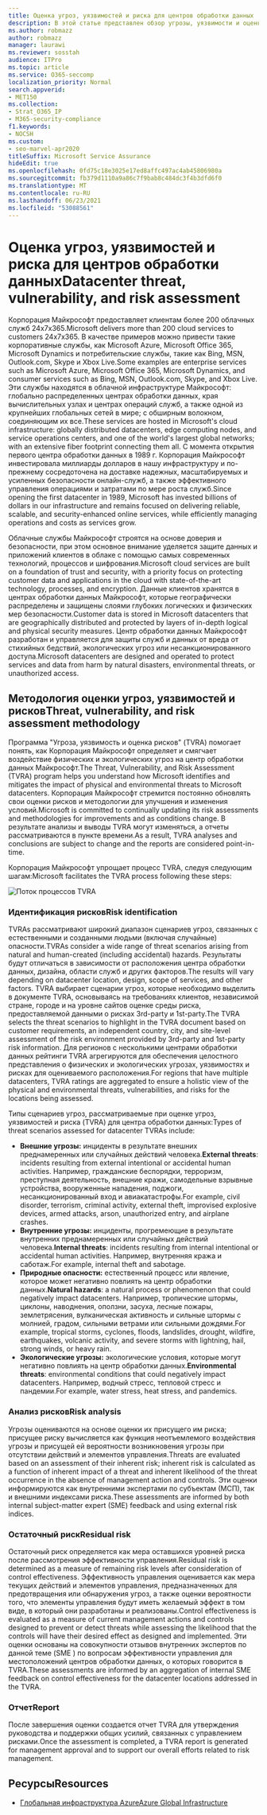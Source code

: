 ```yaml
---
title: Оценка угроз, уязвимостей и риска для центров обработки данных
description: В этой статье представлен обзор угрозы, уязвимости и оценки рисков центра обработки данных в Microsoft 365.
ms.author: robmazz
author: robmazz
manager: laurawi
ms.reviewer: sosstah
audience: ITPro
ms.topic: article
ms.service: O365-seccomp
localization_priority: Normal
search.appverid:
- MET150
ms.collection:
- Strat_O365_IP
- M365-security-compliance
f1.keywords:
- NOCSH
ms.custom:
- seo-marvel-apr2020
titleSuffix: Microsoft Service Assurance
hideEdit: true
ms.openlocfilehash: 0fd75c18e3025e17ed8affc497ac4ab45806980a
ms.sourcegitcommit: fb379d1110a9a86c7f9bab8c484dc3f4b3dfd6f0
ms.translationtype: MT
ms.contentlocale: ru-RU
ms.lasthandoff: 06/23/2021
ms.locfileid: "53088561"
---
```

# <a name="datacenter-threat-vulnerability-and-risk-assessment"></a><span data-ttu-id="9346a-103">Оценка угроз, уязвимостей и риска для центров обработки данных</span><span class="sxs-lookup"><span data-stu-id="9346a-103">Datacenter threat, vulnerability, and risk assessment</span></span>

<span data-ttu-id="9346a-104">Корпорация Майкрософт предоставляет клиентам более 200 облачных служб 24x7x365.</span><span class="sxs-lookup"><span data-stu-id="9346a-104">Microsoft delivers more than 200 cloud services to customers 24x7x365.</span></span> <span data-ttu-id="9346a-105">В качестве примеров можно привести такие корпоративные службы, как Microsoft Azure, Microsoft Office 365, Microsoft Dynamics и потребительские службы, такие как Bing, MSN, Outlook.com, Skype и Xbox Live.</span><span class="sxs-lookup"><span data-stu-id="9346a-105">Some examples are enterprise services such as Microsoft Azure, Microsoft Office 365, Microsoft Dynamics, and consumer services such as Bing, MSN, Outlook.com, Skype, and Xbox Live.</span></span> <span data-ttu-id="9346a-106">Эти службы находятся в облачной инфраструктуре Майкрософт: глобально распределенных центрах обработки данных, края вычислительных узлах и центрах операций служб, а также одной из крупнейших глобальных сетей в мире; с обширным волокном, соединяющим их все.</span><span class="sxs-lookup"><span data-stu-id="9346a-106">These services are hosted in Microsoft's cloud infrastructure: globally distributed datacenters, edge computing nodes, and service operations centers, and one of the world's largest global networks; with an extensive fiber footprint connecting them all.</span></span> <span data-ttu-id="9346a-107">С момента открытия первого центра обработки данных в 1989 г. Корпорация Майкрософт инвестировала миллиарды долларов в нашу инфраструктуру и по-прежнему сосредоточена на доставке надежных, масштабируемых и усиленных безопасности онлайн-служб, а также эффективного управления операциями и затратами по мере роста служб.</span><span class="sxs-lookup"><span data-stu-id="9346a-107">Since opening the first datacenter in 1989, Microsoft has invested billions of dollars in our infrastructure and remains focused on delivering reliable, scalable, and security-enhanced online services, while efficiently managing operations and costs as services grow.</span></span>

<span data-ttu-id="9346a-108">Облачные службы Майкрософт строятся на основе доверия и безопасности, при этом основное внимание уделяется защите данных и приложений клиентов в облаке с помощью самых современных технологий, процессов и шифрования.</span><span class="sxs-lookup"><span data-stu-id="9346a-108">Microsoft cloud services are built on a foundation of trust and security, with a priority focus on protecting customer data and applications in the cloud with state-of-the-art technology, processes, and encryption.</span></span> <span data-ttu-id="9346a-109">Данные клиентов хранятся в центрах обработки данных Майкрософт, которые географически распределены и защищены слоями глубоких логических и физических мер безопасности.</span><span class="sxs-lookup"><span data-stu-id="9346a-109">Customer data is stored in Microsoft datacenters that are geographically distributed and protected by layers of in-depth logical and physical security measures.</span></span> <span data-ttu-id="9346a-110">Центр обработки данных Майкрософт разработан и управляется для защиты служб и данных от вреда от стихийных бедствий, экологических угроз или несанкционированного доступа.</span><span class="sxs-lookup"><span data-stu-id="9346a-110">Microsoft datacenters are designed and operated to protect services and data from harm by natural disasters, environmental threats, or unauthorized access.</span></span>

## <a name="threat-vulnerability-and-risk-assessment-methodology"></a><span data-ttu-id="9346a-111">Методология оценки угроз, уязвимостей и рисков</span><span class="sxs-lookup"><span data-stu-id="9346a-111">Threat, vulnerability, and risk assessment methodology</span></span>

<span data-ttu-id="9346a-112">Программа "Угроза, уязвимость и оценка рисков" (TVRA) помогает понять, как Корпорация Майкрософт определяет и смягчает воздействие физических и экологических угроз на центр обработки данных Майкрософт.</span><span class="sxs-lookup"><span data-stu-id="9346a-112">The Threat, Vulnerability, and Risk Assessment (TVRA) program helps you understand how Microsoft identifies and mitigates the impact of physical and environmental threats to Microsoft datacenters.</span></span> <span data-ttu-id="9346a-113">Корпорация Майкрософт стремится постоянно обновлять свои оценки рисков и методологии для улучшения и изменения условий.</span><span class="sxs-lookup"><span data-stu-id="9346a-113">Microsoft is committed to continually updating its risk assessments and methodologies for improvements and as conditions change.</span></span> <span data-ttu-id="9346a-114">В результате анализы и выводы TVRA могут изменяться, а отчеты рассматриваются в пункте времени.</span><span class="sxs-lookup"><span data-stu-id="9346a-114">As a result, TVRA analyses and conclusions are subject to change and the reports are considered point-in-time.</span></span>

<span data-ttu-id="9346a-115">Корпорация Майкрософт упрощает процесс TVRA, следуя следующим шагам:</span><span class="sxs-lookup"><span data-stu-id="9346a-115">Microsoft facilitates the TVRA process following these steps:</span></span>

![Поток процессов TVRA](../media/assurance-tvra-flow.png)

### <a name="risk-identification"></a><span data-ttu-id="9346a-117">Идентификация рисков</span><span class="sxs-lookup"><span data-stu-id="9346a-117">Risk identification</span></span>

<span data-ttu-id="9346a-118">TVRAs рассматривают широкий диапазон сценариев угроз, связанных с естественными и созданными людьми (включая случайные) опасности.</span><span class="sxs-lookup"><span data-stu-id="9346a-118">TVRAs consider a wide range of threat scenarios arising from natural and human-created (including accidental) hazards.</span></span> <span data-ttu-id="9346a-119">Результаты будут отличаться в зависимости от расположения центра обработки данных, дизайна, области служб и других факторов.</span><span class="sxs-lookup"><span data-stu-id="9346a-119">The results will vary depending on datacenter location, design, scope of services, and other factors.</span></span> <span data-ttu-id="9346a-120">TVRA выбирает сценарии угроз, которые необходимо выделить в документе TVRA, основываясь на требованиях клиентов, независимой стране, городе и на уровне сайтов оценке среды риска, предоставляемой данными о рисках 3rd-party и 1st-party.</span><span class="sxs-lookup"><span data-stu-id="9346a-120">The TVRA selects the threat scenarios to highlight in the TVRA document based on customer requirements, an independent country, city, and site-level assessment of the risk environment provided by 3rd-party and 1st-party risk information.</span></span> <span data-ttu-id="9346a-121">Для регионов с несколькими центрами обработки данных рейтинги TVRA агрегируются для обеспечения целостного представления о физических и экологических угрозах, уязвимостях и рисках для оцениваемого расположения.</span><span class="sxs-lookup"><span data-stu-id="9346a-121">For regions that have multiple datacenters, TVRA ratings are aggregated to ensure a holistic view of the physical and environmental threats, vulnerabilities, and risks for the locations being assessed.</span></span>

<span data-ttu-id="9346a-122">Типы сценариев угроз, рассматриваемые при оценке угроз, уязвимостей и риска (TVRA) для центра обработки данных:</span><span class="sxs-lookup"><span data-stu-id="9346a-122">Types of threat scenarios assessed for datacenter TVRAs include:</span></span>

- <span data-ttu-id="9346a-123">**Внешние угрозы:** инциденты в результате внешних преднамеренных или случайных действий человека.</span><span class="sxs-lookup"><span data-stu-id="9346a-123">**External threats**: incidents resulting from external intentional or accidental human activities.</span></span> <span data-ttu-id="9346a-124">Например, гражданские беспорядки, терроризм, преступная деятельность, внешние кражи, самодельные взрывные устройства, вооруженные нападения, поджоги, несанкционированный вход и авиакатастрофы.</span><span class="sxs-lookup"><span data-stu-id="9346a-124">For example, civil disorder, terrorism, criminal activity, external theft, improvised explosive devices, armed attacks, arson, unauthorized entry, and airplane crashes.</span></span>
- <span data-ttu-id="9346a-125">**Внутренние угрозы:** инциденты, прогремеющие в результате внутренних преднамеренных или случайных действий человека.</span><span class="sxs-lookup"><span data-stu-id="9346a-125">**Internal threats**: incidents resulting from internal intentional or accidental human activities.</span></span> <span data-ttu-id="9346a-126">Например, внутренняя кража и саботаж.</span><span class="sxs-lookup"><span data-stu-id="9346a-126">For example, internal theft and sabotage.</span></span>
- <span data-ttu-id="9346a-127">**Природные опасности:** естественный процесс или явление, которое может негативно повлиять на центр обработки данных.</span><span class="sxs-lookup"><span data-stu-id="9346a-127">**Natural hazards**: a natural process or phenomenon that could negatively impact datacenters.</span></span> <span data-ttu-id="9346a-128">Например, тропические штормы, циклоны, наводнения, оползни, засуха, лесные пожары, землетрясения, вулканическая активность и сильные штормы с молнией, градом, сильными ветрами или сильными дождями.</span><span class="sxs-lookup"><span data-stu-id="9346a-128">For example, tropical storms, cyclones, floods, landslides, drought, wildfire, earthquakes, volcanic activity, and severe storms with lightning, hail, strong winds, or heavy rain.</span></span>
- <span data-ttu-id="9346a-129">**Экологические угрозы:** экологические условия, которые могут негативно повлиять на центр обработки данных.</span><span class="sxs-lookup"><span data-stu-id="9346a-129">**Environmental threats**: environmental conditions that could negatively impact datacenters.</span></span> <span data-ttu-id="9346a-130">Например, водный стресс, тепловой стресс и пандемии.</span><span class="sxs-lookup"><span data-stu-id="9346a-130">For example, water stress, heat stress, and pandemics.</span></span>

### <a name="risk-analysis"></a><span data-ttu-id="9346a-131">Анализ рисков</span><span class="sxs-lookup"><span data-stu-id="9346a-131">Risk analysis</span></span>

<span data-ttu-id="9346a-132">Угрозы оцениваются на основе оценки их присущего им риска; присущее риску вычисляется как функция неотъемлемого воздействия угрозы и присущей ей вероятности возникновения угрозы при отсутствии действий и элементов управления.</span><span class="sxs-lookup"><span data-stu-id="9346a-132">Threats are evaluated based on an assessment of their inherent risk; inherent risk is calculated as a function of inherent impact of a threat and inherent likelihood of the threat occurrence in the absence of management action and controls.</span></span> <span data-ttu-id="9346a-133">Эти оценки информируются как внутренними экспертами по субъектам (МСП), так и внешними индексами риска.</span><span class="sxs-lookup"><span data-stu-id="9346a-133">These assessments are informed by both internal subject-matter expert (SME) feedback and using external risk indices.</span></span>

### <a name="residual-risk"></a><span data-ttu-id="9346a-134">Остаточный риск</span><span class="sxs-lookup"><span data-stu-id="9346a-134">Residual risk</span></span>

<span data-ttu-id="9346a-135">Остаточный риск определяется как мера оставшихся уровней риска после рассмотрения эффективности управления.</span><span class="sxs-lookup"><span data-stu-id="9346a-135">Residual risk is determined as a measure of remaining risk levels after consideration of control effectiveness.</span></span> <span data-ttu-id="9346a-136">Эффективность управления оценивается как мера текущих действий и элементов управления, предназначенных для предотвращения или обнаружения угроз, а также оценки вероятности того, что элементы управления будут иметь желаемый эффект в том виде, в который они разработаны и реализованы.</span><span class="sxs-lookup"><span data-stu-id="9346a-136">Control effectiveness is evaluated as a measure of current management actions and controls designed to prevent or detect threats while assessing the likelihood that the controls will have their desired effect as designed and implemented.</span></span> <span data-ttu-id="9346a-137">Эти оценки основаны на совокупности отзывов внутренних экспертов по данной теме (SME ) по вопросам эффективности управления для местоположений центров обработки данных, о которых говорится в TVRA.</span><span class="sxs-lookup"><span data-stu-id="9346a-137">These assessments are informed by an aggregation of internal SME feedback on control effectiveness for the datacenter locations addressed in the TVRA.</span></span>

### <a name="report"></a><span data-ttu-id="9346a-138">Отчет</span><span class="sxs-lookup"><span data-stu-id="9346a-138">Report</span></span>

<span data-ttu-id="9346a-139">После завершения оценки создается отчет TVRA для утверждения руководства и поддержки общих усилий, связанных с управлением рисками.</span><span class="sxs-lookup"><span data-stu-id="9346a-139">Once the assessment is completed, a TVRA report is generated for management approval and to support our overall efforts related to risk management.</span></span>

## <a name="resources"></a><span data-ttu-id="9346a-140">Ресурсы</span><span class="sxs-lookup"><span data-stu-id="9346a-140">Resources</span></span>

- [<span data-ttu-id="9346a-141">Глобальная инфраструктура Azure</span><span class="sxs-lookup"><span data-stu-id="9346a-141">Azure Global Infrastructure</span></span>](https://www.microsoft.com/datacenters)
